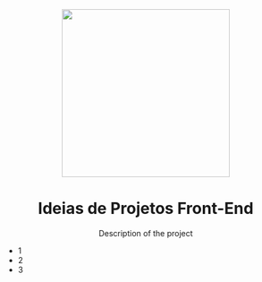 <div align="center">
  <img src="https://popularanime.com.br/wp-content/uploads/2022/05/spy-x-family-personagens.jpg" width="300">
  <h1 align="center">Ideias de Projetos Front-End</h3>
  <p>Description of the project</p>
</div>

- 1
- 2
- 3
